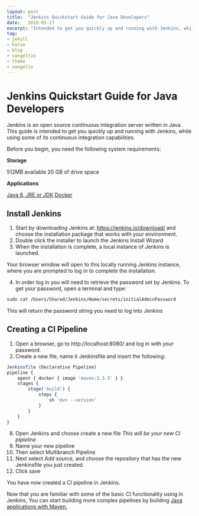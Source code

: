 ```yaml
---
layout: post
title:  "Jenkins Quickstart Guide for Java Developers"
date:   2018-05-17
excerpt: "Intended to get you quickly up and running with Jenkins, while using some of its continuous integration capabilities"
tag:
- jekyll
- halve
- blog
- vangeltzo
- theme
- vangelis
---
```

# Jenkins Quickstart Guide for Java Developers   

Jenkins is an open source continuous integration server written in Java. This guide is intended to get you quickly up and running with Jenkins, while using some of its continuous integration capabilities.

Before you begin, you need the following system requirements:

**Storage**

512MB available
20 GB of drive space

**Applications**

[Java 8, JRE or JDK](https://java.com/en/download/)
[Docker](https://store.docker.com)

## Install Jenkins

1.  Start by downloading Jenkins at: https://jenkins.io/download/ and choose the installation package that works with your environment.
2.  Double click the installer to launch the Jenkins Install Wizard
3.  When the installation is complete, a local instance of Jenkins is launched.

Your browser window will open to this locally running Jenkins instance, where you are prompted to log in to complete the installation.

4. In order log in you will need to retrieve the password set by Jenkins. To get your password, open a terminal and type:

````cl
sudo cat /Users/Shared/Jenkins/Home/secrets/initialAdminPassword
````
This will return the password string you need to log into Jenkins

## Creating a CI Pipeline
1. Open a browser, go to http://localhost:8080/ and log in with your password.
2. Create a new file, name it Jenkinsfile and insert the following:
````JavaScript
Jenkinsfile (Declarative Pipeline)
pipeline {
    agent { docker { image 'maven:3.3.3' } }
    stages {
        stage('build') {
            steps {
                sh 'mvn --version'
            }
        }
    }
}
````
8. Open Jenkins and choose create a new file
*This will be your new CI pipleline*
9. Name your new pipeline
10. Then select Multibranch Pipeline
11. Next select *Add source,* and choose the repository that has the new Jenkinsfile you just created.
12. Click save

You have now created a CI pipeline in Jenkins.

 Now that you are familiar with some of the basic CI functionality using in Jenkins, You can start building more complex pipelines by building [Java applications with Maven.](https://java.com/en/download/)
